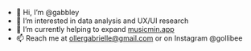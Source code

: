- 👋 Hi, I’m @gabbley
- 👀 I’m interested in data analysis and UX/UI research
- 🌱 I’m currently helping to expand [musicmin.app](url)
- 📫 Reach me at ollergabrielle@gmail.com or on Instagram @gollibee

<!---
gabbley/gabbley is a ✨ special ✨ repository because its `README.md` (this file) appears on your GitHub profile.
You can click the Preview link to take a look at your changes.
--->
